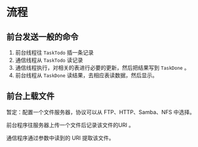 # 流程

## 前台发送一般的命令

1. 前台线程往 `TaskTodo` 插一条记录
2. 通信线程从 `TaskTodo` 读记录
3. 通信线程执行，对相关的表进行必要的更新，然后把结果写到 `TaskDone` 。
4. 前台线程从 `TaskDone` 读结果，去相应表读数据，然后显示。

##	前台上载文件

暂定：配置一个文件服务器，协议可以从 FTP、HTTP、Samba、NFS 中选择。

前台程序往服务器上传一个文件后记录该文件的URI 。

通信程序通过参数中读到的 URI 提取该文件。
